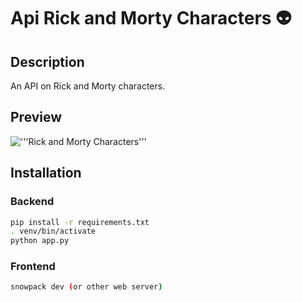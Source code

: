 # Api Rick and Morty Characters 👽

## Description

An API on Rick and Morty characters.
<!-- import and image -->
## Preview

!['''Rick and Morty Characters'''](https://raw.githubusercontent.com/emelcd/apiRickandMorty/master/screen.png)

## Installation

### Backend

```bash
pip install -r requirements.txt
. venv/bin/activate
python app.py
```

### Frontend

```bash
snowpack dev (or other web server)
```
